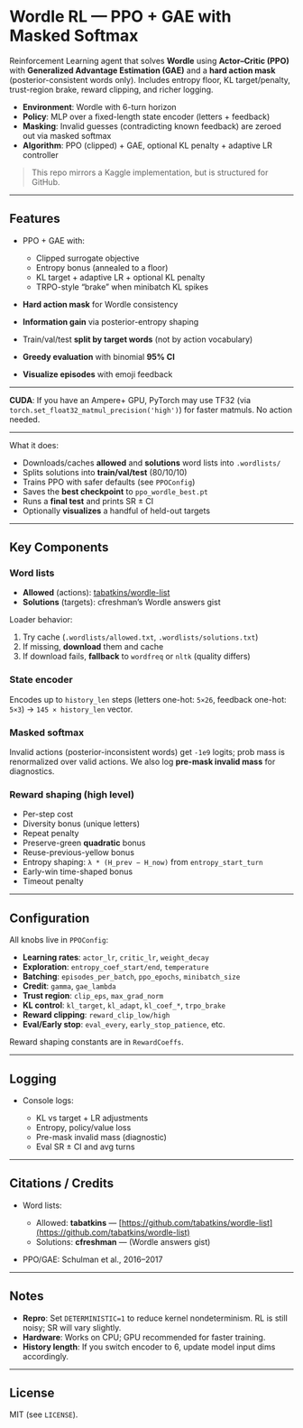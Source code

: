 # Wordle RL — PPO + GAE with Masked Softmax

Reinforcement Learning agent that solves **Wordle** using **Actor–Critic (PPO)** with **Generalized Advantage Estimation (GAE)** and a **hard action mask** (posterior-consistent words only). Includes entropy floor, KL target/penalty, trust-region brake, reward clipping, and richer logging.

* **Environment**: Wordle with 6-turn horizon
* **Policy**: MLP over a fixed-length state encoder (letters + feedback)
* **Masking**: Invalid guesses (contradicting known feedback) are zeroed out via masked softmax
* **Algorithm**: PPO (clipped) + GAE, optional KL penalty + adaptive LR controller

> This repo mirrors a Kaggle implementation, but is structured for GitHub.

---

## Features

* PPO + GAE with:

  * Clipped surrogate objective
  * Entropy bonus (annealed to a floor)
  * KL target + adaptive LR + optional KL penalty
  * TRPO-style “brake” when minibatch KL spikes
* **Hard action mask** for Wordle consistency
* **Information gain** via posterior-entropy shaping
* Train/val/test **split by target words** (not by action vocabulary)
* **Greedy evaluation** with binomial **95% CI**
* **Visualize episodes** with emoji feedback

---

**CUDA**: If you have an Ampere+ GPU, PyTorch may use TF32 (via `torch.set_float32_matmul_precision('high')`) for faster matmuls. No action needed.

---

What it does:

* Downloads/caches **allowed** and **solutions** word lists into `.wordlists/`
* Splits solutions into **train/val/test** (80/10/10)
* Trains PPO with safer defaults (see `PPOConfig`)
* Saves the **best checkpoint** to `ppo_wordle_best.pt`
* Runs a **final test** and prints SR ± CI
* Optionally **visualizes** a handful of held-out targets


---

## Key Components

### Word lists

* **Allowed** (actions): [tabatkins/wordle-list](https://github.com/tabatkins/wordle-list)
* **Solutions** (targets): cfreshman’s Wordle answers gist

Loader behavior:

1. Try cache (`.wordlists/allowed.txt`, `.wordlists/solutions.txt`)
2. If missing, **download** them and cache
3. If download fails, **fallback** to `wordfreq` or `nltk` (quality differs)

### State encoder

Encodes up to `history_len` steps (letters one-hot: `5×26`, feedback one-hot: `5×3`) → `145 × history_len` vector.

### Masked softmax

Invalid actions (posterior-inconsistent words) get `-1e9` logits; prob mass is renormalized over valid actions. We also log **pre-mask invalid mass** for diagnostics.

### Reward shaping (high level)

* Per-step cost
* Diversity bonus (unique letters)
* Repeat penalty
* Preserve-green **quadratic** bonus
* Reuse-previous-yellow bonus
* Entropy shaping: `λ * (H_prev − H_now)` from `entropy_start_turn`
* Early-win time-shaped bonus
* Timeout penalty

---

## Configuration

All knobs live in `PPOConfig`:

* **Learning rates**: `actor_lr`, `critic_lr`, `weight_decay`
* **Exploration**: `entropy_coef_start/end`, `temperature`
* **Batching**: `episodes_per_batch`, `ppo_epochs`, `minibatch_size`
* **Credit**: `gamma`, `gae_lambda`
* **Trust region**: `clip_eps`, `max_grad_norm`
* **KL control**: `kl_target`, `kl_adapt`, `kl_coef_*`, `trpo_brake`
* **Reward clipping**: `reward_clip_low/high`
* **Eval/Early stop**: `eval_every`, `early_stop_patience`, etc.

Reward shaping constants are in `RewardCoeffs`.

---

## Logging

* Console logs:

  * KL vs target + LR adjustments
  * Entropy, policy/value loss
  * Pre-mask invalid mass (diagnostic)
  * Eval SR ± CI and avg turns

---

## Citations / Credits

* Word lists:

  * Allowed: **tabatkins** — [https://github.com/tabatkins/wordle-list](https://github.com/tabatkins/wordle-list)
  * Solutions: **cfreshman** — (Wordle answers gist)
* PPO/GAE: Schulman et al., 2016–2017

---

## Notes

* **Repro**: Set `DETERMINISTIC=1` to reduce kernel nondeterminism. RL is still noisy; SR will vary slightly.
* **Hardware**: Works on CPU; GPU recommended for faster training.
* **History length**: If you switch encoder to 6, update model input dims accordingly.

---

## License

MIT (see `LICENSE`).

